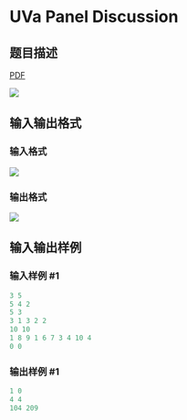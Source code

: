 # UVa Panel Discussion

## 题目描述

[problemUrl]: https://uva.onlinejudge.org/index.php?option=com_onlinejudge&Itemid=8&category=242&page=show_problem&problem=3152

[PDF](https://uva.onlinejudge.org/external/120/p12001.pdf)

![](https://cdn.luogu.com.cn/upload/vjudge_pic/UVA12001/29fde128269dd52a20345b3e380362fb7d2d2f14.png)

## 输入输出格式

### 输入格式

![](https://cdn.luogu.com.cn/upload/vjudge_pic/UVA12001/ab5706dde660e8f18e0176424010f17298f9d55f.png)

### 输出格式

![](https://cdn.luogu.com.cn/upload/vjudge_pic/UVA12001/273808bc70ed26283722010fc809940aca211a6b.png)

## 输入输出样例

### 输入样例 #1

```cpp
3 5
5 4 2
5 3
3 1 3 2 2
10 10
1 8 9 1 6 7 3 4 10 4
0 0
```


### 输出样例 #1

```cpp
1 0
4 4
104 209
```



